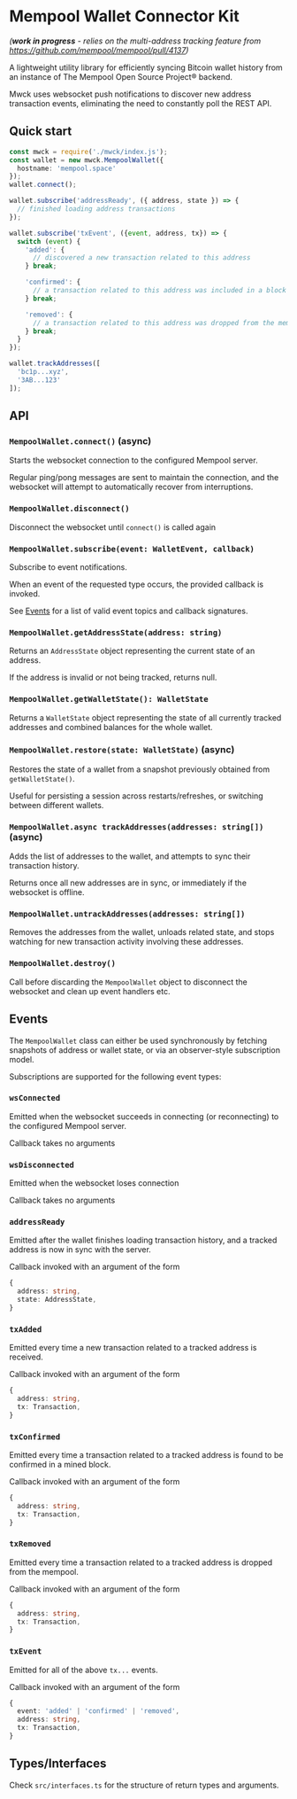 # Mempool Wallet Connector Kit

*(**work in progress** - relies on the multi-address tracking feature from https://github.com/mempool/mempool/pull/4137)*

A lightweight utility library for efficiently syncing Bitcoin wallet history from an instance of The Mempool Open Source Project® backend.

Mwck uses websocket push notifications to discover new address transaction events, eliminating the need to constantly poll the REST API.

## Quick start

```typescript
const mwck = require('./mwck/index.js');
const wallet = new mwck.MempoolWallet({
  hostname: 'mempool.space'
});
wallet.connect();

wallet.subscribe('addressReady', ({ address, state }) => {
  // finished loading address transactions
});

wallet.subscribe('txEvent', ({event, address, tx}) => {
  switch (event) {
    'added': {
      // discovered a new transaction related to this address
    } break;

    'confirmed': {
      // a transaction related to this address was included in a block
    } break;

    'removed': {
      // a transaction related to this address was dropped from the mempool
    } break;
  }
});

wallet.trackAddresses([
  'bc1p...xyz',
  '3AB...123'
]);
```

## API

### `MempoolWallet.connect()` (async)

Starts the websocket connection to the configured Mempool server.

Regular ping/pong messages are sent to maintain the connection, and the websocket will attempt to automatically recover from interruptions.

### `MempoolWallet.disconnect()`

Disconnect the websocket until `connect()` is called again

### `MempoolWallet.subscribe(event: WalletEvent, callback)`

Subscribe to event notifications.

When an event of the requested type occurs, the provided callback is invoked.

See [Events](#Events) for a list of valid event topics and callback signatures.

### `MempoolWallet.getAddressState(address: string)`

Returns an `AddressState` object representing the current state of an address.

If the address is invalid or not being tracked, returns null.

### `MempoolWallet.getWalletState(): WalletState`

Returns a `WalletState` object representing the state of all currently tracked addresses and combined balances for the whole wallet.

### `MempoolWallet.restore(state: WalletState)` (async)

Restores the state of a wallet from a snapshot previously obtained from `getWalletState()`.

Useful for persisting a session across restarts/refreshes, or switching between different wallets.

### `MempoolWallet.async trackAddresses(addresses: string[])` (async)

Adds the list of addresses to the wallet, and attempts to sync their transaction history.

Returns once all new addresses are in sync, or immediately if the websocket is offline.

### `MempoolWallet.untrackAddresses(addresses: string[])`

Removes the addresses from the wallet, unloads related state, and stops watching for new transaction activity involving these addresses.

### `MempoolWallet.destroy()`

Call before discarding the `MempoolWallet` object to disconnect the websocket and clean up event handlers etc.

## Events

The `MempoolWallet` class can either be used synchronously by fetching snapshots of address or wallet state, or via an observer-style subscription model.

Subscriptions are supported for the following event types:

### `wsConnected`
Emitted when the websocket succeeds in connecting (or reconnecting) to the configured Mempool server.

Callback takes no arguments

### `wsDisconnected`
Emitted when the websocket loses connection

Callback takes no arguments

### `addressReady`
Emitted after the wallet finishes loading transaction history, and a tracked address is now in sync with the server.

Callback invoked with an argument of the form
```typescript
{
  address: string,
  state: AddressState,
}
```

### `txAdded`
Emitted every time a new transaction related to a tracked address is received.

Callback invoked with an argument of the form
```typescript
{
  address: string,
  tx: Transaction,
}
```

### `txConfirmed`
Emitted every time a transaction related to a tracked address is found to be confirmed in a mined block.

Callback invoked with an argument of the form
```typescript
{
  address: string,
  tx: Transaction,
}
```

### `txRemoved`
Emitted every time a transaction related to a tracked address is dropped from the mempool.

Callback invoked with an argument of the form
```typescript
{
  address: string,
  tx: Transaction,
}
```

### `txEvent`
Emitted for all of the above `tx...` events.

Callback invoked with an argument of the form
```typescript
{
  event: 'added' | 'confirmed' | 'removed',
  address: string,
  tx: Transaction,
}
```

## Types/Interfaces

Check `src/interfaces.ts` for the structure of return types and arguments.